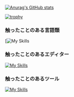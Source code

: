 [![Anurag's GitHub stats](https://github-readme-stats.vercel.app/api?username=sos05o&show_icons=true&count_private=true&include_all_commits=true)](https://github.com/anuraghazra/github-readme-stats)

[![trophy](https://github-profile-trophy.vercel.app/?username=sos05o&theme=radical)](https://github.com/ryo-ma/github-profile-trophy)

### 触ったことのある言語類

[![My Skills](https://skillicons.dev/icons?i=astro,aws,babel,bash,bootstrap,bun,cs,cpp,css,cypress,dart,django,docker,dynamodb,elixir,firebase,flask,flutter,gatsby,gcp,git,go,gradle,graphql,heroku,html,java,js,jest,jquery,laravel,linux,md,materialui,maven,mysql,nextjs,nginx,nodejs,npm,obsidian,php,pnpm,postgres,postman,powershell,prisma,py,react,redux,sass,spring,selenium,svg,tailwind,terraform,ts,ubuntu,vercel,visualstudio,vite,vscode,wasm,webpack,windows,xd,yarn)

### 触ったことのあるエディター

[![My Skills](https://skillicons.dev/icons?i=eclipse,clion,idea,phpstorm,pycharm,webstorm)](https://skillicons.dev)

### 触ったことのあるツール

[![My Skills](https://skillicons.dev/icons?i=codepen,discord,figma,gmail,github,stackoverflow,supabase,twitter)](https://skillicons.dev)

<!--
**sos05o/sos05o** is a ✨ _special_ ✨ repository because its `README.md` (this file) appears on your GitHub profile.

Here are some ideas to get you started:

- 🔭 I’m currently working on ...
- 🌱 I’m currently learning ...
- 👯 I’m looking to collaborate on ...
- 🤔 I’m looking for help with ...
- 💬 Ask me about ...
- 📫 How to reach me: ...
- 😄 Pronouns: ...
- ⚡ Fun fact: ...
-->
